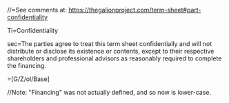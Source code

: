//=See comments at: <a href="https://thegalionproject.com/term-sheet#part-confidentiality">https://thegalionproject.com/term-sheet#part-confidentiality</a>


Ti=Confidentiality

sec=The parties agree to treat this term sheet confidentially and will not distribute or disclose its existence or contents, except to their respective shareholders and professional advisors as reasonably required to complete the financing. 

=[G/Z/ol/Base]

//Note:  "Financing" was not actually defined, and so now is lower-case.
